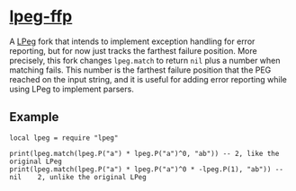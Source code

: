 [lpeg-ffp](https://github.com/andremm/lpeg-ffp)
===========

A [LPeg](http://www.inf.puc-rio.br/~roberto/lpeg/) fork that intends
to implement exception handling for error reporting, but for now just
tracks the farthest failure position.
More precisely, this fork changes `lpeg.match` to return `nil` plus
a number when matching fails.
This number is the farthest failure position that the PEG reached on
the input string, and it is useful for adding error reporting while
using LPeg to implement parsers.

Example
-------

    local lpeg = require "lpeg"

    print(lpeg.match(lpeg.P("a") * lpeg.P("a")^0, "ab")) -- 2, like the original LPeg
    print(lpeg.match(lpeg.P("a") * lpeg.P("a")^0 * -lpeg.P(1), "ab")) -- nil    2, unlike the original LPeg
